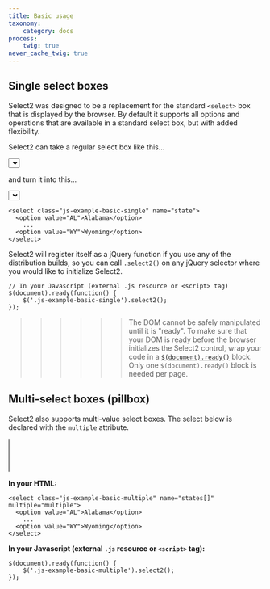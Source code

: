 ```yaml
---
title: Basic usage
taxonomy:
    category: docs
process:
    twig: true
never_cache_twig: true
---
```


## Single select boxes

Select2 was designed to be a replacement for the standard `<select>` box that is displayed by the browser.  By default it supports all options and operations that are available in a standard select box, but with added flexibility.

Select2 can take a regular select box like this...

<select class="js-states form-control"></select>

and turn it into this...

<div class="s2-example">
    <select class="js-example-basic-single js-states form-control"></select>
</div>

```
<select class="js-example-basic-single" name="state">
  <option value="AL">Alabama</option>
    ...
  <option value="WY">Wyoming</option>
</select>
```

<script type="text/javascript" class="js-code-example-basic-single">
$(document).ready(function() {
    $('.js-example-basic-single').select2();
});
</script>

Select2 will register itself as a jQuery function if you use any of the distribution builds, so you can call `.select2()` on any jQuery selector where you would like to initialize Select2.

```
// In your Javascript (external .js resource or <script> tag)
$(document).ready(function() {
    $('.js-example-basic-single').select2();
});
```

>>>>>> The DOM cannot be safely manipulated until it is "ready".  To make sure that your DOM is ready before the browser initializes the Select2 control, wrap your code in a [`$(document).ready()`](https://learn.jquery.com/using-jquery-core/document-ready/) block.  Only one `$(document).ready()` block is needed per page.

## Multi-select boxes (pillbox)

Select2 also supports multi-value select boxes. The select below is declared with the `multiple` attribute.

<div class="s2-example">
  <p>
    <select class="js-example-basic-multiple js-states form-control" multiple="multiple"></select>
  </p>
</div>

**In your HTML:**

```
<select class="js-example-basic-multiple" name="states[]" multiple="multiple">
  <option value="AL">Alabama</option>
    ...
  <option value="WY">Wyoming</option>
</select>
```

**In your Javascript (external `.js` resource or `<script>` tag):**

```
$(document).ready(function() {
    $('.js-example-basic-multiple').select2();
});
```

<script type="text/javascript">
  $.fn.select2.amd.require([
    "select2/core",
    "select2/utils"
  ], function (Select2, Utils, oldMatcher) {
    var $basicSingle = $(".js-example-basic-single");
    var $basicMultiple = $(".js-example-basic-multiple");

    $.fn.select2.defaults.set("width", "100%");

    $basicSingle.select2();
    $basicMultiple.select2();

    function formatState (state) {
      if (!state.id) {
        return state.text;
      }
      var $state = $(
        '<span>' +
          '<img src="vendor/images/flags/' +
            state.element.value.toLowerCase() +
          '.png" class="img-flag" /> ' +
          state.text +
        '</span>'
      );
      return $state;
    }
  });

</script>
